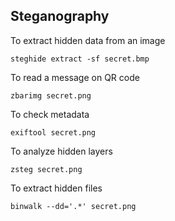 ## Steganography


To extract hidden data from an image
```
steghide extract -sf secret.bmp
```

To read a message on QR code
```
zbarimg secret.png
```

To check metadata
```
exiftool secret.png
```
To analyze hidden layers
```
zsteg secret.png
```
To extract hidden files
```
binwalk --dd='.*' secret.png 
```